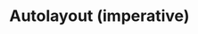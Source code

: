 # Autolayout (imperative)

<div id="example"></div>
<script type="application/javascript">
  new Vue({
    el: '#example',
    template: '<live-code class="full" :template="code" mode="html>iframe" :debounce="200" />',
    data: {
      code:
`
<body touch-action="none">
<script src="${location.origin+location.pathname}/global.js"><\/script>
<!-- pep.js provides the pointer events (pointermove, pointerdown, etc) -->
<script src="https://code.jquery.com/pep/0.4.3/pep.js"><\/script>

<style>
    body, html {
        width: 100%; height: 100%;
        margin: 0; padding: 0;
        overflow: hidden;
        touch-action: none; /* prevent touch drag from scrolling */
    }
</style>

<script type="module">
    const {
        AutoLayoutNode,
        Scene,
        AmbientLight,
        PointLight,
        DOMPlane,
        Sphere
    } = LUME

    LUME.useDefaultNames()

    const scene = new Scene().set({
        experimentalWebgl: true,
    })

    scene.mount(document.body)

    const ambientLight = new AmbientLight().set({
        intensity: 0.1,
    })

    scene.add(ambientLight)
    debugger

    const pointLight = new PointLight().set({
        color: "white",
        position: "300 300 120",
        size: "0 0 0",
        castShadow: "true",
        intensity: "0.5",
    })

    scene.add(pointLight)

    const sphere = new Sphere().set({
        size: [10, 10, 10],
        color: "white",
        receiveShadow: false,
        castShadow: false,
        mountPoint: [0.5, 0.5, 0.5],
        style: "pointer-events: none",
    })

    sphere.setAttribute('has', 'basic-material')
    pointLight.add(sphere)

    const vfl1 = \`
        //viewport aspect-ratio:3/1 max-height:300
        H:|-[row:[child1(child2,child5)]-[child2]-[child5]]-|
        V:|-[row]-|
    \`
    const vfl2 = \`
        V:|-[child1(child3)]-[child3]-|
        V:|-[child2(child4)]-[child4]-|
        V:[child5(child4)]-|
        |-[child1(child2)]-[child2]-|
        |-[child3(child4,child5)]-[child4]-[child5]-|
    \`

    const layout = new AutoLayoutNode().set({
        size: [600, 400],
        position: "0 0 0",
        align: " 0.5 0.5 0",
        mountPoint: " 0.5 0.5 0",
        visualFormat: vfl2,
        style: "background: rgba(0,0,0,0.3)",
    })

    const text = \`
        This is a paragraph of text to show that it reflows when the
        size of the layout changes size so that the awesomeness can be
        observed in its fullness.
    \`

    const child1 = new DOMPlane().set({
        color: 'deeppink'
    })

    child1.textContent = text
    layout.add(child1, 'child1')

    const child2 = new DOMPlane().set({
        color: 'deeppink'
    })

    child2.textContent = text
    layout.add(child2, 'child2')

    const child3 = new DOMPlane().set({
        color: 'deeppink'
    })

    child3.textContent = text
    layout.add(child3, 'child3')

    const child4 = new DOMPlane().set({
        color: 'deeppink'
    })

    child4.textContent = text
    layout.add(child4, 'child4')

    const child5 = new DOMPlane().set({
        color: 'deeppink'
    })

    child5.textContent = text
    layout.add(child5, 'child5')

    scene.add(layout); // add layout to the scene

    layout.size = (x,y,z,t) => [ 600+200*Math.sin(t/1000), 400+200*Math.sin(t/1000), z ]

    document.addEventListener('pointermove', e => {
        e.preventDefault()
        pointLight.position.x = e.clientX
        pointLight.position.y = e.clientY
    })

    let lastSize = 'big'
    let size = 'big' // or 'small'

    layout.on('sizechange', ({x, y, z}) => {
        if (x <= 600) size = 'small'
        else size = 'big'

        if (lastSize !== size) {
            if (size === 'small') layout.visualFormat = vfl1
            else layout.visualFormat = vfl2
        }

        lastSize = size
    })

    debugger
    Array.from( document.querySelectorAll('lume-dom-plane') ).forEach(plane => {
        // Because we have just created the elements and placed them into
        // the DOM, we have to wait for their GL objects to be loaded before
        // we can work with those underlying objects.
        plane.on('GL_LOAD', async () => {
            console.log('    DEBUG set material opacity in user code')

            // FIXME, props/attributes should work instead of this
            plane.three.material.opacity = 0.3
            plane.needsUpdate()
        })
    })

    pointLight.on('GL_LOAD', async () => {
        pointLight.three.shadow.radius = 2
        pointLight.three.distance = 800
        pointLight.three.shadow.bias = -0.01
        pointLight.needsUpdate()
    })
<\/script>
</body>
`
    },
  })
</script>

